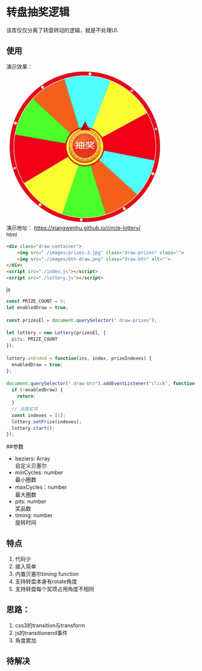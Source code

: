 # 转盘抽奖逻辑
该库仅仅分离了转盘转动的逻辑，就是不处理UI.   

## 使用
演示效果：  
![xx](./docs/cLottery.gif)   
演示地址： https://xiangwenhu.github.io/circle-lottery/  
html
```html
<div class="draw-container">
    <img src="./images/prizes-3.jpg" class="draw-prizes" class="">
    <img src="./images/btn-draw.png" class="draw-btn" alt="">   
</div>
<script src="./index.js"></script>
<script src="./lottery.js"></script>

```
js
```js
const PRIZE_COUNT = 9;
let enabledDraw = true;

const prizesEl = document.querySelector(".draw-prizes");

let lottery = new Lottery(prizesEl, {
  pits: PRIZE_COUNT
});

lottery.onEnded = function(ins, index, prizeIndexes) {
  enabledDraw = true;
};

document.querySelector(".draw-btn").addEventListener("click", function() {
  if (!enabledDraw) {
    return;
  }
  // 设置奖项
  const indexes = [1];
  lottery.setPrize(indexes);
  lottery.start();
});

```
##参数
* beziers: Array   
自定义贝塞尔
* minCycles: number  
最小圈数
* maxCycles：number   
最大圈数   
* pits: number  
奖品数
* timing: number  
旋转时间



## 特点
1. 代码少
2. 接入简单
3. 内置贝塞尔timing function
4. 支持转盘本身有rotate角度
5. 支持转盘每个奖项占用角度不相同



## 思路：
1. css3的transition与transform
2. js的transitionend事件
3. 角度累加



## 待解决
